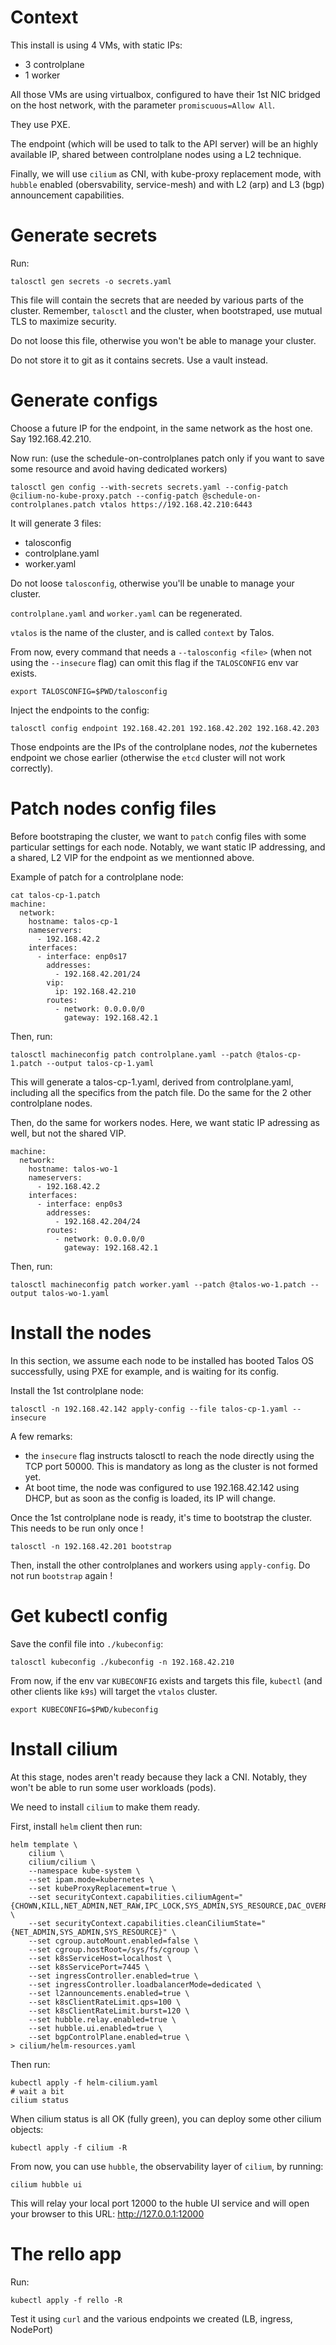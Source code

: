 # Context

This install is using 4 VMs, with static IPs:
 - 3 controlplane
 - 1 worker

All those VMs are using virtualbox, configured to have their 1st NIC bridged on the host network, with the parameter `promiscuous=Allow All`.

They use PXE.

The endpoint (which will be used to talk to the API server) will be an highly available IP, shared between controlplane nodes using a L2 technique.

Finally, we will use `cilium` as CNI, with kube-proxy replacement mode, with `hubble` enabled (obersvability, service-mesh) and with L2 (arp) and L3 (bgp) announcement capabilities.


# Generate secrets

Run:

    talosctl gen secrets -o secrets.yaml

This file will contain the secrets that are needed by various parts of the cluster. Remember, `talosctl` and the cluster, when bootstraped, use mutual TLS to maximize security.

Do not loose this file, otherwise you won't be able to manage your cluster.

Do not store it to git as it contains secrets. Use a vault instead.


# Generate configs

Choose a future IP for the endpoint, in the same network as the host one. Say 192.168.42.210.

Now run: (use the schedule-on-controlplanes patch only if you want to save some resource and avoid having dedicated workers)

    talosctl gen config --with-secrets secrets.yaml --config-patch @cilium-no-kube-proxy.patch --config-patch @schedule-on-controlplanes.patch vtalos https://192.168.42.210:6443

It will generate 3 files:

 - talosconfig
 - controlplane.yaml
 - worker.yaml

Do not loose `talosconfig`, otherwise you'll be unable to manage your cluster.

`controlplane.yaml` and `worker.yaml` can be regenerated.

`vtalos` is the name of the cluster, and is called `context` by Talos.

From now, every command that needs a `--talosconfig <file>` (when not using the `--insecure` flag) can omit this flag if the `TALOSCONFIG` env var exists.

    export TALOSCONFIG=$PWD/talosconfig


Inject the endpoints to the config:

    talosctl config endpoint 192.168.42.201 192.168.42.202 192.168.42.203

Those endpoints are the IPs of the controlplane nodes, _not_ the kubernetes endpoint we chose earlier (otherwise the `etcd` cluster will not work correctly).


# Patch nodes config files

Before bootstraping the cluster, we want to `patch` config files with some particular settings for each node. Notably, we want static IP addressing, and a shared, L2 VIP for the endpoint as we mentionned above.

Example of patch for a controlplane node:

```
cat talos-cp-1.patch 
machine:
  network:
    hostname: talos-cp-1
    nameservers:
      - 192.168.42.2
    interfaces:
      - interface: enp0s17
        addresses:
          - 192.168.42.201/24
        vip:
          ip: 192.168.42.210
        routes:
          - network: 0.0.0.0/0
            gateway: 192.168.42.1
```

Then, run:

    talosctl machineconfig patch controlplane.yaml --patch @talos-cp-1.patch --output talos-cp-1.yaml


This will generate a talos-cp-1.yaml, derived from controlplane.yaml, including all the specifics from the patch file. Do the same for the 2 other controlplane nodes.

Then, do the same for workers nodes. Here, we want static IP adressing as well, but not the shared VIP.

```
machine:
  network:
    hostname: talos-wo-1
    nameservers:
      - 192.168.42.2
    interfaces:
      - interface: enp0s3
        addresses:
          - 192.168.42.204/24
        routes:
          - network: 0.0.0.0/0
            gateway: 192.168.42.1
```

Then, run:

    talosctl machineconfig patch worker.yaml --patch @talos-wo-1.patch --output talos-wo-1.yaml


# Install the nodes

In this section, we assume each node to be installed has booted Talos OS successfully, using PXE for example, and is waiting for its config.

Install the 1st controlplane node:

    talosctl -n 192.168.42.142 apply-config --file talos-cp-1.yaml --insecure

A few remarks:
 - the `insecure` flag instructs talosctl to reach the node directly using the TCP port 50000. This is mandatory as long as the cluster is not formed yet.
 - At boot time, the node was configured to use 192.168.42.142 using DHCP, but as soon as the config is loaded, its IP will change.

Once the 1st controlplane node is ready, it's time to bootstrap the cluster. This needs to be run only once !

    talosctl -n 192.168.42.201 bootstrap 

Then, install the other controlplanes and workers using `apply-config`. Do not run `bootstrap` again !


# Get kubectl config

Save the confil file into `./kubeconfig`:

    talosctl kubeconfig ./kubeconfig -n 192.168.42.210

From now, if the env var `KUBECONFIG` exists and targets this file, `kubectl` (and other clients like `k9s`) will target the `vtalos` cluster.

    export KUBECONFIG=$PWD/kubeconfig


# Install cilium

At this stage, nodes aren't ready because they lack a CNI. Notably, they won't be able to run some user workloads (pods).

We need to install `cilium` to make them ready.

First, install `helm` client then run:

```
helm template \
    cilium \
    cilium/cilium \
    --namespace kube-system \
    --set ipam.mode=kubernetes \
    --set kubeProxyReplacement=true \
    --set securityContext.capabilities.ciliumAgent="{CHOWN,KILL,NET_ADMIN,NET_RAW,IPC_LOCK,SYS_ADMIN,SYS_RESOURCE,DAC_OVERRIDE,FOWNER,SETGID,SETUID}" \
    --set securityContext.capabilities.cleanCiliumState="{NET_ADMIN,SYS_ADMIN,SYS_RESOURCE}" \
    --set cgroup.autoMount.enabled=false \
    --set cgroup.hostRoot=/sys/fs/cgroup \
    --set k8sServiceHost=localhost \
    --set k8sServicePort=7445 \
    --set ingressController.enabled=true \
    --set ingressController.loadbalancerMode=dedicated \
    --set l2announcements.enabled=true \
    --set k8sClientRateLimit.qps=100 \
    --set k8sClientRateLimit.burst=120 \
    --set hubble.relay.enabled=true \
    --set hubble.ui.enabled=true \
    --set bgpControlPlane.enabled=true \
> cilium/helm-resources.yaml
```

Then run:

    kubectl apply -f helm-cilium.yaml
    # wait a bit
    cilium status

When cilium status is all OK (fully green), you can deploy some other cilium objects:

    kubectl apply -f cilium -R


From now, you can use `hubble`, the observability layer  of `cilium`, by running:

    cilium hubble ui

This will relay your local port 12000 to the huble UI service and will open your browser to this URL: http://127.0.0.1:12000


# The rello app

Run:

    kubectl apply -f rello -R

Test it using `curl` and the various endpoints we created (LB, ingress, NodePort)


